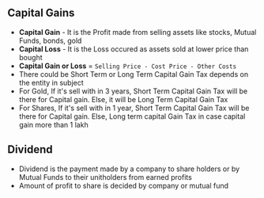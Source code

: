 ## Capital Gains
- **Capital Gain** - It is the  Profit made from selling assets like stocks, Mutual Funds, bonds, gold
- **Capital Loss** - It is the Loss occured as assets sold at lower price than bought
- **Capital Gain or Loss** = `Selling Price - Cost Price - Other Costs`
- There could be Short Term or Long Term Capital Gain Tax depends on the entity in subject
- For Gold, If it's sell with in 3 years, Short Term Capital Gain Tax will be there for Capital gain. Else, it will be Long Term Capital Gain Tax
- For Shares, If it's sell with in 1 year, Short Term Capital Gain Tax will be there for Capital gain. Else, Long term capital Gain Tax in case capital gain more than 1 lakh
## Dividend
- Dividend is the payment made by a company to share holders or by Mutual Funds to their unitholders from earned profits
- Amount of profit to share is decided by company or mutual fund
